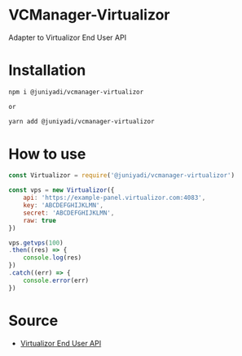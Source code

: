 # VCManager-Virtualizor

Adapter to Virtualizor End User API

# Installation

```bash
npm i @juniyadi/vcmanager-virtualizor

or

yarn add @juniyadi/vcmanager-virtualizor
```

# How to use

```javascript
const Virtualizor = require('@juniyadi/vcmanager-virtualizor')

const vps = new Virtualizor({
    api: 'https://example-panel.virtualizor.com:4083',
    key: 'ABCDEFGHIJKLMN',
    secret: 'ABCDEFGHIJKLMN',
    raw: true
})

vps.getvps(100)
.then((res) => {
    console.log(res)
})
.catch((err) => {
    console.error(err)
})
```

# Source
- [Virtualizor End User API](https://www.virtualizor.com/docs/enduser-api/)